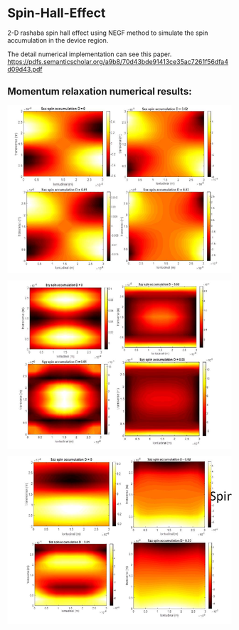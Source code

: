 # Spin-Hall-Effect

2-D rashaba spin hall effect using NEGF method to simulate the spin accumulation in the device region.

The detail numerical implementation can see this paper.
https://pdfs.semanticscholar.org/a9b8/70d43bde91413ce35ac7261f56dfa4d09d43.pdf












## Momentum relaxation numerical results:


![kk](https://github.com/Kuan-Ru-Chiou/Pic/blob/master/221231.jpg) 


![kk](https://github.com/Kuan-Ru-Chiou/Pic/blob/master/22132331.jpg) 


![kk](https://github.com/Kuan-Ru-Chiou/Pic/blob/master/22131.jpg) 
